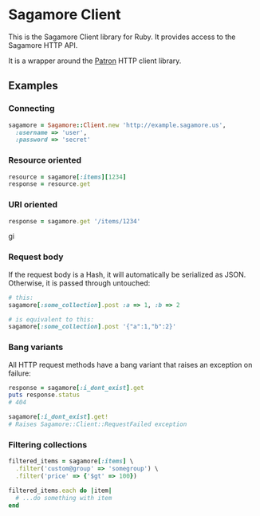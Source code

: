 # Sagamore Client

This is the Sagamore Client library for Ruby. It provides access to the Sagamore HTTP API.

It is a wrapper around the [Patron](http://toland.github.com/patron/) HTTP client library.

## Examples

### Connecting
```ruby
sagamore = Sagamore::Client.new 'http://example.sagamore.us',
  :username => 'user',
  :password => 'secret'
```

### Resource oriented
```ruby
resource = sagamore[:items][1234]
response = resource.get
```

### URI oriented
```ruby
response = sagamore.get '/items/1234'
```
gi
### Request body

If the request body is a Hash, it will automatically be serialized as JSON. Otherwise, it is
passed through untouched:

```ruby
# this:
sagamore[:some_collection].post :a => 1, :b => 2

# is equivalent to this:
sagamore[:some_collection].post '{"a":1,"b":2}'
```

### Bang variants

All HTTP request methods have a bang variant that raises an exception on failure:

```ruby
response = sagamore[:i_dont_exist].get
puts response.status
# 404

sagamore[:i_dont_exist].get!
# Raises Sagamore::Client::RequestFailed exception
```

### Filtering collections
```ruby
filtered_items = sagamore[:items] \
  .filter('custom@group' => 'somegroup') \
  .filter('price' => {'$gt' => 100})

filtered_items.each do |item|
  # ...do something with item
end
```
